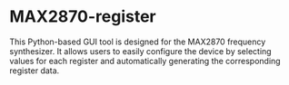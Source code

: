 # MAX2870-register
This Python-based GUI tool is designed for the MAX2870 frequency synthesizer. It allows users to easily configure the device by selecting values for each register and automatically generating the corresponding register data.
